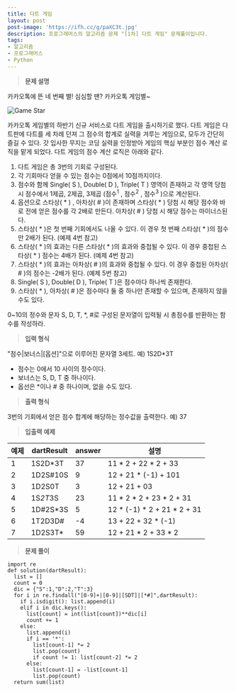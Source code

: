 ```yaml
---
title: 다트 게임
layout: post
post-image: 'https://ifh.cc/g/paXC3t.jpg'
description: 프로그래머스의 알고리즘 문제 "[1차] 다트 게임" 문제풀이입니다.
tags:
- 알고리즘
- 프로그래머스
- Python
---
```



>**문제 설명**

카카오톡에 뜬 네 번째 별! 심심할 땐? 카카오톡 게임별~

<img src="http://t1.kakaocdn.net/welcome2018/gamestar.png" title="게임별" alt="Game Star">

카카오톡 게임별의 하반기 신규 서비스로 다트 게임을 출시하기로 했다. 다트 게임은 다트판에 다트를 세 차례 던져 그 점수의 합계로 실력을 겨루는 게임으로, 모두가 간단히 즐길 수 있다.
갓 입사한 무지는 코딩 실력을 인정받아 게임의 핵심 부분인 점수 계산 로직을 맡게 되었다. 다트 게임의 점수 계산 로직은 아래와 같다.

<ol>
<li>다트 게임은 총 3번의 기회로 구성된다.</li>
<li>각 기회마다 얻을 수 있는 점수는 0점에서 10점까지이다.</li>
<li>점수와 함께 Single( S ), Double( D ), Triple( T ) 영역이 존재하고 각 영역 당첨 시 점수에서 1제곱, 2제곱, 3제곱 (점수<sup>1</sup> , 점수<sup>2</sup> , 점수<sup>3</sup> )으로 계산된다.</li>
<li>옵션으로 스타상( * ) , 아차상( # )이 존재하며 스타상( * ) 당첨 시 해당 점수와 바로 전에 얻은 점수를 각 2배로 만든다. 아차상( # ) 당첨 시 해당 점수는 마이너스된다.</li>
<li>스타상( * )은 첫 번째 기회에서도 나올 수 있다. 이 경우 첫 번째 스타상( * )의 점수만 2배가 된다. (예제 4번 참고)</li>
<li>스타상( * )의 효과는 다른 스타상( * )의 효과와 중첩될 수 있다. 이 경우 중첩된 스타상( * ) 점수는 4배가 된다. (예제 4번 참고)</li>
<li>스타상( * )의 효과는 아차상( # )의 효과와 중첩될 수 있다. 이 경우 중첩된 아차상( # )의 점수는 -2배가 된다. (예제 5번 참고)</li>
<li>Single( S ), Double( D ), Triple( T )은 점수마다 하나씩 존재한다.</li>
<li>스타상( * ), 아차상( # )은 점수마다 둘 중 하나만 존재할 수 있으며, 존재하지 않을 수도 있다. </li>
</ol>

0~10의 정수와 문자 S, D, T, *, #로 구성된 문자열이 입력될 시 총점수를 반환하는 함수를 작성하라.

>**입력 형식**

"점수|보너스|[옵션]"으로 이루어진 문자열 3세트.
예) 1S2D*3T

<ul>
<li>점수는 0에서 10 사이의 정수이다.</li>
<li>보너스는 S, D, T 중 하나이다.</li>
<li>옵선은 *이나 # 중 하나이며, 없을 수도 있다.</li>
</ul>

>**출력 형식**

3번의 기회에서 얻은 점수 합계에 해당하는 정수값을 출력한다.
예) 37

>**입출력 예제**

| 예제 | dartResult | answer | 설명 |
|--|--|--|--|
| 1 | 1S2D*3T | 37 | 11 * 2 + 22 * 2 + 33 |
| 2 | 1D2S#10S | 9 | 12 + 21 * (-1) + 101 |
| 3 | 1D2S0T | 3 | 12 + 21 + 03 |
| 4 | 1S*2T*3S | 23 | 11 * 2 * 2 + 23 * 2 + 31 |
| 5 | 1D#2S*3S | 5 | 12 * (-1) * 2 + 21 * 2 + 31 |
| 6 | 1T2D3D# | -4 | 13 + 22 + 32 * (-1) |
| 7 | 1D2S3T* | 59 | 12 + 21 * 2 + 33 * 2 |

>**문제 풀이**

	import re
	def solution(dartResult):
	  list = []
	  count = 0
	  dic = {"S":1,"D":2,"T":3}
	  for i in re.findall("[0-9]+|[0-9]|[SDT]|[*#]",dartResult):
	    if i.isdigit(): list.append(i)
	    elif i in dic.keys(): 
	      list[count] = int(list[count])**dic[i]
	      count += 1
	    else: 
	      list.append(i)  
	      if i == '*':
	        list[count-1] *= 2
	        list.pop(count)
	        if count != 1: list[count-2] *= 2
	      else: 
	        list[count-1] = -list[count-1]
	        list.pop(count)
	  return sum(list)



